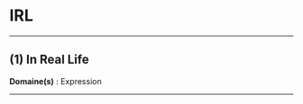 # IRL

--------------------

## (1) In Real Life

**Domaine(s)** : Expression

--------------------
